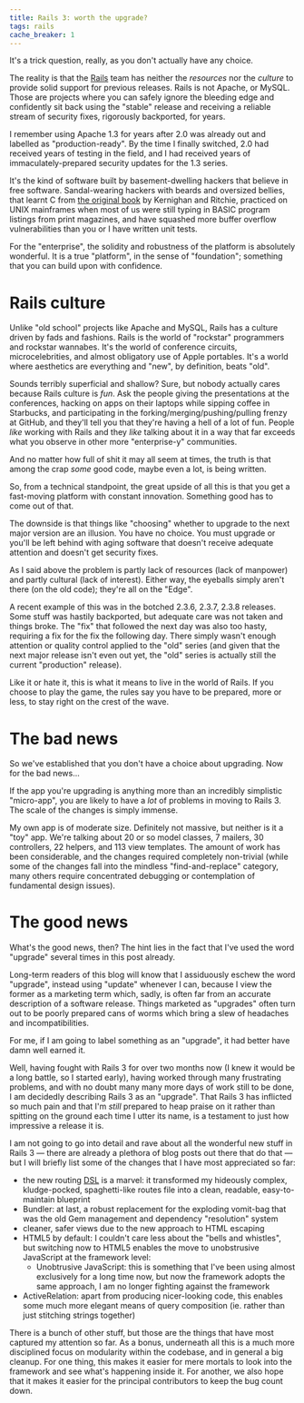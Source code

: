 ```yaml
---
title: Rails 3: worth the upgrade?
tags: rails
cache_breaker: 1
---
```


It's a trick question, really, as you don't actually have any choice.

The reality is that the [Rails](/wiki/Rails) team has neither the *resources* nor the *culture* to provide solid support for previous releases. Rails is not Apache, or MySQL. Those are projects where you can safely ignore the bleeding edge and confidently sit back using the "stable" release and receiving a reliable stream of security fixes, rigorously backported, for years.

I remember using Apache 1.3 for years after 2.0 was already out and labelled as "production-ready". By the time I finally switched, 2.0 had received years of testing in the field, and I had received years of immaculately-prepared security updates for the 1.3 series.

It's the kind of software built by basement-dwelling hackers that believe in free software. Sandal-wearing hackers with beards and oversized bellies, that learnt C from [the original book](http://en.wikipedia.org/wiki/The_C_Programming_Language_%28book%29) by Kernighan and Ritchie, practiced on UNIX mainframes when most of us were still typing in BASIC program listings from print magazines, and have squashed more buffer overflow vulnerabilities than you or I have written unit tests.

For the "enterprise", the solidity and robustness of the platform is absolutely wonderful. It is a true "platform", in the sense of "foundation"; something that you can build upon with confidence.

# Rails culture

Unlike "old school" projects like Apache and MySQL, Rails has a culture driven by fads and fashions. Rails is the world of "rockstar" programmers and rockstar wannabes. It's the world of conference circuits, microcelebrities, and almost obligatory use of Apple portables. It's a world where aesthetics are everything and "new", by definition, beats "old".

Sounds terribly superficial and shallow? Sure, but nobody actually cares because Rails culture is *fun*. Ask the people giving the presentations at the conferences, hacking on apps on their laptops while sipping coffee in Starbucks, and participating in the forking/merging/pushing/pulling frenzy at GitHub, and they'll tell you that they're having a hell of a lot of fun. People *like* working with Rails and they *like* talking about it in a way that far exceeds what you observe in other more "enterprise-y" communities.

And no matter how full of shit it may all seem at times, the truth is that among the crap *some* good code, maybe even a lot, is being written.

So, from a technical standpoint, the great upside of all this is that you get a fast-moving platform with constant innovation. Something good has to come out of that.

The downside is that things like "choosing" whether to upgrade to the next major version are an illusion. You have no choice. You must upgrade or you'll be left behind with aging software that doesn't receive adequate attention and doesn't get security fixes.

As I said above the problem is partly lack of resources (lack of manpower) and partly cultural (lack of interest). Either way, the eyeballs simply aren't there (on the old code); they're all on the "Edge".

A recent example of this was in the botched 2.3.6, 2.3.7, 2.3.8 releases. Some stuff was hastily backported, but adequate care was not taken and things broke. The "fix" that followed the next day was also too hasty, requiring a fix for the fix the following day. There simply wasn't enough attention or quality control applied to the "old" series (and given that the next major release isn't even out yet, the "old" series is actually still the current "production" release).

Like it or hate it, this is what it means to live in the world of Rails. If you choose to play the game, the rules say you have to be prepared, more or less, to stay right on the crest of the wave.

# The bad news

So we've established that you don't have a choice about upgrading. Now for the bad news...

If the app you're upgrading is anything more than an incredibly simplistic "micro-app", you are likely to have a *lot* of problems in moving to Rails 3. The scale of the changes is simply immense.

My own app is of moderate size. Definitely not massive, but neither is it a "toy" app. We're talking about 20 or so model classes, 7 mailers, 30 controllers, 22 helpers, and 113 view templates. The amount of work has been considerable, and the changes required completely non-trivial (while some of the changes fall into the mindless "find-and-replace" category, many others require concentrated debugging or contemplation of fundamental design issues).

# The good news

What's the good news, then? The hint lies in the fact that I've used the word "upgrade" several times in this post already.

Long-term readers of this blog will know that I assiduously eschew the word "upgrade", instead using "update" whenever I can, because I view the former as a marketing term which, sadly, is often far from an accurate description of a software release. Things marketed as "upgrades" often turn out to be poorly prepared cans of worms which bring a slew of headaches and incompatibilities.

For me, if I am going to label something as an "upgrade", it had better have damn well earned it.

Well, having fought with Rails 3 for over two months now (I knew it would be a long battle, so I started early), having worked through many frustrating problems, and with no doubt many many more days of work still to be done, I am decidedly describing Rails 3 as an "upgrade". That Rails 3 has inflicted so much pain and that I'm *still* prepared to heap praise on it rather than spitting on the ground each time I utter its name, is a testament to just how impressive a release it is.

I am not going to go into detail and rave about all the wonderful new stuff in Rails 3 — there are already a plethora of blog posts out there that do that — but I will briefly list some of the changes that I have most appreciated so far:

-   the new routing [DSL](/wiki/DSL) is a marvel: it transformed my hideously complex, kludge-pocked, spaghetti-like routes file into a clean, readable, easy-to-maintain blueprint
-   Bundler: at last, a robust replacement for the exploding vomit-bag that was the old Gem management and dependency "resolution" system
-   cleaner, safer views due to the new approach to HTML escaping
-   HTML5 by default: I couldn't care less about the "bells and whistles", but switching now to HTML5 enables the move to unobstrusive JavaScript at the framework level:
    -   Unobtrusive JavaScript: this is something that I've been using almost exclusively for a long time now, but now the framework adopts the same approach, I am no longer fighting against the framework
-   ActiveRelation: apart from producing nicer-looking code, this enables some much more elegant means of query composition (ie. rather than just stitching strings together)

There is a bunch of other stuff, but those are the things that have most captured my attention so far. As a bonus, underneath all this is a much more disciplined focus on modularity within the codebase, and in general a big cleanup. For one thing, this makes it easier for mere mortals to look into the framework and see what's happening inside it. For another, we also hope that it makes it easier for the principal contributors to keep the bug count down.
